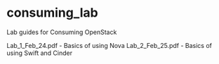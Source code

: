 # consuming_lab
Lab guides for Consuming OpenStack

Lab_1_Feb_24.pdf - Basics of using Nova
Lab_2_Feb_25.pdf - Basics of using Swift and Cinder

